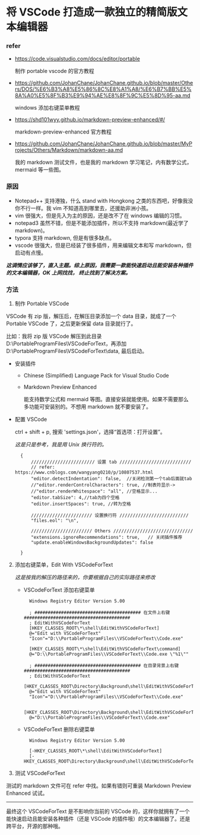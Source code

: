 # 将 VSCode 打造成一款独立的精简版文本编辑器

### refer

- <https://code.visualstudio.com/docs/editor/portable>

    制作 portable vscode 的官方教程

- <https://github.com/JohanChane/JohanChane.github.io/blob/master/Others/DOS/%E6%B3%A8%E5%86%8C%E8%A1%A8/%E6%B7%BB%E5%8A%A0%E5%8F%B3%E9%94%AE%E8%8F%9C%E5%8D%95-aa.md>

    windows 添加右键菜单教程

- <https://shd101wyy.github.io/markdown-preview-enhanced/#/>

    markdown-preview-enhanced 官方教程

- <https://github.com/JohanChane/JohanChane.github.io/blob/master/MyProjects/Others/Markdown/markdown-aa.md>

    我的 markdown 测试文件，也是我的 markdown 学习笔记，内有数学公式， mermaid 等一些图。

### 原因

- Notepad++ 支持港独，什么 stand with Hongkong 之类的东西吧，好像我没你不行一样。我 vim 不知道高到哪里去，还援助非洲小孩。
- vim 很强大，但是先入为主的原因，还是改不了在 windows 编辑的习惯。
- notepad3 虽然不错，但是不能添加插件，所以不支持 markdown(最近学了 markdown)。
- typora 支持 markdown, 但是有很多缺点。
- vscode 很强大，但是已经装了很多插件，用来编辑文本和写 markdown，但启动有点慢。

***这调情应该够了，直入主题。综上原因，我需要一款能快速启动且能安装各种插件的文本编辑器，OK 上网找找， 终止找到了解决方案。***

### 方法

1. 制作 Portable VSCode

VSCode 有 zip 版，解压后，在解压目录添加一个 data 目录，就成了一个 Portable VSCode 了，之后更新保留 data 目录就行了。

比如：我将 zip 版 VSCode 解压到此目录 D:\PortableProgramFiles\VSCodeForText，再添加 D:\PortableProgramFiles\VSCodeForText\data, 最后启动。

- 安装插件

    - Chinese (Simplified) Language Pack for Visual Studio Code

    - Markdown Preview Enhanced
    
        能支持数学公式和 mermaid 等图。直接安装就能使用。如果不需要那么多功能可安装别的。不想用 markdown 就不要安装了。

- 配置 VSCode

    ctrl + shift + p, 搜索 'settings.json'，选择“首选项：打开设置”。

    *这是只是参考，我是用 Unix 换行符的。*

        {
            //////////////////////// 设置 tab ///////////////////////////
            // refer: https://www.cnblogs.com/wangyang0210/p/10807537.html
            "editor.detectIndentation": false,  //关闭检测第一个tab后面就tab
            //"editor.renderControlCharacters": true, //制表符显示->
            //"editor.renderWhitespace": "all", //空格显示...
            "editor.tabSize": 4,//tab为四个空格
            "editor.insertSpaces": true, //转为空格

            /////////////////////// 设置换行符 //////////////////////////
            "files.eol": "\n",

            /////////////////////// Others //////////////////////////////
            "extensions.ignoreRecommendations": true,   // 关闭插件推荐
            "update.enableWindowsBackgroundUpdates": false
            
        }

2. 添加右键菜单，Edit With VSCodeForText

    *这是按我的解压的路径来的，你要根据自己的实际路径来修改*

    - VSCodeForText 添加右键菜单

            Windows Registry Editor Version 5.00

            ; ######################################## 在文件上右键 ########################################
            ; EditWithVSCodeForText
            [HKEY_CLASSES_ROOT\*\shell\EditWithVSCodeForText]
            @="Edit with VSCodeForText"
            "Icon"="D:\\PortableProgramFiles\\VSCodeForText\\Code.exe"

            [HKEY_CLASSES_ROOT\*\shell\EditWithVSCodeForText\command]
            @="D:\\PortableProgramFiles\\VSCodeForText\\Code.exe \"%1\""

            ; ######################################## 在目录背景上右键 ########################################
            ; EditWithVSCodeForText
            [HKEY_CLASSES_ROOT\Directory\Background\shell\EditWithVSCodeForText]
            @="Edit with VSCodeForText"
            "Icon"="D:\\PortableProgramFiles\\VSCodeForText\\Code.exe"

            [HKEY_CLASSES_ROOT\Directory\Background\shell\EditWithVSCodeForText\command]
            @="D:\\PortableProgramFiles\\VSCodeForText\\Code.exe"

    - VSCodeForText 删除右键菜单

            Windows Registry Editor Version 5.00

            [-HKEY_CLASSES_ROOT\*\shell\EditWithVSCodeForText]
            [-HKEY_CLASSES_ROOT\Directory\Background\shell\EditWithVSCodeForText]


3. 测试 VSCodeForText

测试的 markdown 文件可在 refer 中找。如果有错则可重装 Markdown Preview Enhanced 试试。

---

最终这个 VSCodeForText 是不影响你当前的 VSCode 的，这样你就拥有了一个能快速启动且能安装各种插件（还是 VSCode 的插件哦）的文本编辑器了。还是跨平台，开源的那种哦。
